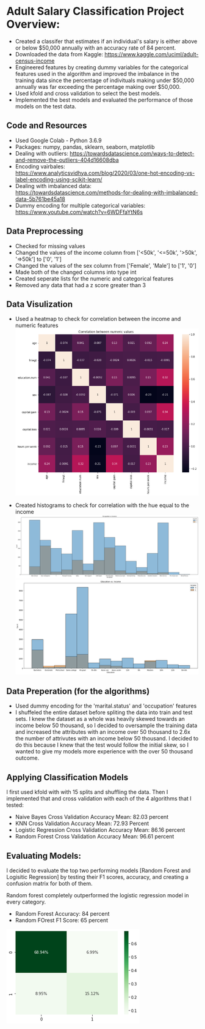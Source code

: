 # Adult Salary Classification Project Overview:
* Created a classifer that estimates if an individual's salary is either above or below $50,000 annually with an accuracy rate of 84 percent. 
* Downloaded the data from Kaggle: https://www.kaggle.com/uciml/adult-census-income
* Engineered features by creating dummy variables for the categorical features used in the algorithm and improved the imbalance in the training data since the percentage of indivituals making under $50,000 annually was far exceeding the percentage making over $50,000. 
* Used kfold and cross validation to select the best models. 
* Implemented the best models and evaluated the performance of those models on the test data. 

## Code and Resources 
* Used Google Colab - Python 3.6.9
* Packages: numpy, pandas, sklearn, seaborn, matplotlib
* Dealing with outliers: https://towardsdatascience.com/ways-to-detect-and-remove-the-outliers-404d16608dba
* Encoding vairbales: https://www.analyticsvidhya.com/blog/2020/03/one-hot-encoding-vs-label-encoding-using-scikit-learn/
* Dealing with imbalanced data: https://towardsdatascience.com/methods-for-dealing-with-imbalanced-data-5b761be45a18
* Dummy encoding for multiple categorical variables: https://www.youtube.com/watch?v=6WDFfaYtN6s

## Data Preprocessing 
* Checked for missing values
* Changed the values of the income column from ['<50k', '<=50k', '>50k', '=>50k'] to ['0', '1'] 
* Changed the values of the sex column from ['Female', 'Male'] to ['1', '0']
* Made both of the changed columns into type int
* Created seperate lists for the numeric and categorical features
* Removed any data that had a z score greater than 3

## Data Visulization 
* Used a heatmap to check for correlation between the income and numeric features 
![](images/Heatmap.png)

* Created histograms to check for correlation with the hue equal to the income 
![](images/OccupationvsIncome.png)
![](images/EduvsIncome.png)

## Data Preperation (for the algorithms)
* Used dummy encoding for the 'marital.status' and 'occupation' features 
* I shuffeled the entire dataset before spliting the data into train and test sets. I knew the dataset as a whole was heavily skewed towards an income below 50 thousand, so I decided to oversample the training data and increased the attributes with an income over 50 thousand to 2.6x the number of attrivutes with an income below 50 thousand. I decided to do this because I knew that the test would follow the initial skew, so I wanted to give my models more experience with the over 50 thousand outcome.

## Applying Classification Models
I first used kfold with with 15 splits and shuffling the data. Then I implemented that and cross validation with each of the 4 algorithms that I tested:
* Naive Bayes Cross Validation Accuracy Mean: 82.03 percent
* KNN Cross Validation Accuracy Mean: 72.93 Percent
* Logistic Regression Cross Validation Accuracy Mean: 86.16 percent
* Random Forest Cross Validation Accuracy Mean: 96.61 percent 

## Evaluating Models: 
I decided to evaluate the top two performing models [Random Forest and Logisitic Regression] by testing their F1 scores, accuracy, and creating a confusion matrix for both of them. 

Random forest completely outperformed the logistic regression model in every category. 
* Random Forest Accuracy: 84 percent
* Random FOrest F1 Score: 65 percent

![](images/Confusion.png)
